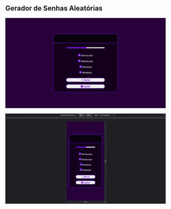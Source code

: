 ## Gerador de Senhas Aleatórias

<div align="center">

![Design preview for the project](design/preview.jpg)

![Design preview for the project](design/mobile-preview.jpg)

</div>
